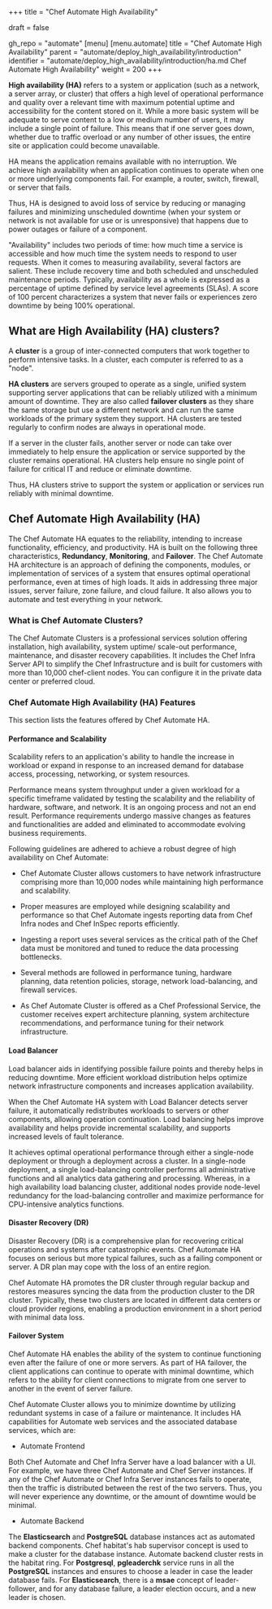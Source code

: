 +++
title = "Chef Automate High Availability"

draft = false

gh_repo = "automate"
[menu]
  [menu.automate]
    title = "Chef Automate High Availability"
    parent = "automate/deploy_high_availability/introduction"
    identifier = "automate/deploy_high_availability/introduction/ha.md Chef Automate High Availability"
    weight = 200
+++

**High availability (HA)** refers to a system or application (such as a network, a server array, or cluster) that offers a high level of operational performance and quality over a relevant time with maximum potential uptime and accessibility for the content stored on it. While a more basic system will be adequate to serve content to a low or medium number of users, it may include a single point of failure. This means that if one server goes down, whether due to traffic overload or any number of other issues, the entire site or application could become unavailable.

HA means the application remains available with no interruption. We achieve high availability when an application continues to operate when one or more underlying components fail. For example, a router, switch, firewall, or server that fails.

Thus, HA is designed to avoid loss of service by reducing or managing failures and minimizing unscheduled downtime (when your system or network is not available for use or is unresponsive) that happens due to power outages or failure of a component.

"Availability" includes two periods of time: how much time a service is accessible and how much time the system needs to respond to user requests. When it comes to measuring availability, several factors are salient. These include recovery time and both scheduled and unscheduled maintenance periods. Typically, availability as a whole is expressed as a percentage of uptime defined by service level agreements (SLAs). A score of 100 percent characterizes a system that never fails or experiences zero downtime by being 100% operational.

## What are High Availability (HA) clusters?

A **cluster** is a group of inter-connected computers that work together to perform intensive tasks. In a cluster, each computer is referred to as a "node".

**HA clusters** are servers grouped to operate as a single, unified system supporting server applications that can be reliably utilized with a minimum amount of downtime. They are also called **failover clusters** as they share the same storage but use a different network and can run the same workloads of the primary system they support. HA clusters are tested regularly to confirm nodes are always in operational mode.

If a server in the cluster fails, another server or node can take over immediately to help ensure the application or service supported by the cluster remains operational. HA clusters help ensure no single point of failure for critical IT and reduce or eliminate downtime.

Thus, HA clusters strive to support the system or application or services run reliably with minimal downtime.

## Chef Automate High Availability (HA)

The Chef Automate HA equates to the reliability, intending to increase functionality, efficiency, and productivity. HA is built on the following three characteristics, **Redundancy**, **Monitoring**, and **Failover**. The Chef Automate HA architecture is an approach of defining the components, modules, or implementation of services of a system that ensures optimal operational performance, even at times of high loads. It aids in addressing three major issues, server failure, zone failure, and cloud failure. It also allows you to automate and test everything in your network.

### What is Chef Automate Clusters?

The Chef Automate Clusters is a professional services solution offering installation, high availability, system uptime/ scale-out performance, maintenance, and disaster recovery capabilities. It includes the Chef Infra Server API to simplify the Chef Infrastructure and is built for customers with more than 10,000 chef-client nodes. You can configure it in the private data center or preferred cloud.

### Chef Automate High Availability (HA) Features

This section lists the features offered by Chef Automate HA.

#### Performance and Scalability

Scalability refers to an application's ability to handle the increase in workload or expand in response to an increased demand for database access, processing, networking, or system resources.

Performance means system throughput under a given workload for a specific timeframe validated by testing the scalability and the reliability of hardware, software, and network. It is an ongoing process and not an end result. Performance requirements undergo massive changes as features and functionalities are added and eliminated to accommodate evolving business requirements.

Following guidelines are adhered to achieve a robust degree of high availability on Chef Automate:

- Chef Automate Cluster allows customers to have network infrastructure comprising more than 10,000 nodes while maintaining high performance and scalability.

- Proper measures are employed while designing scalability and performance so that Chef Automate ingests reporting data from Chef Infra nodes and Chef InSpec reports efficiently.

- Ingesting a report uses several services as the critical path of the Chef data must be monitored and tuned to reduce the data processing bottlenecks.

- Several methods are followed in performance tuning, hardware planning, data retention policies, storage, network load-balancing, and firewall services.

- As Chef Automate Cluster is offered as a Chef Professional Service, the customer receives expert architecture planning, system architecture recommendations, and performance tuning for their network infrastructure.

#### Load Balancer

Load balancer aids in identifying possible failure points and thereby helps in reducing downtime. More efficient workload distribution helps optimize network infrastructure components and increases application availability.

When the Chef Automate HA system with Load Balancer detects server failure, it automatically redistributes workloads to servers or other components, allowing operation continuation. Load balancing helps improve availability and helps provide incremental scalability, and supports increased levels of fault tolerance.

It achieves optimal operational performance through either a single-node deployment or through a deployment across a cluster. In a single-node deployment, a single load-balancing controller performs all administrative functions and all analytics data gathering and processing. Whereas, in a high availability load balancing cluster, additional nodes provide node-level redundancy for the load-balancing controller and maximize performance for CPU-intensive analytics functions.

#### Disaster Recovery (DR)

Disaster Recovery (DR) is a comprehensive plan for recovering critical operations and systems after catastrophic events. Chef Automate HA focuses on serious but more typical failures, such as a failing component or server. A DR plan may cope with the loss of an entire region.

Chef Automate HA promotes the DR cluster through regular backup and restores measures syncing the data from the production cluster to the DR cluster. Typically, these two clusters are located in different data centers or cloud provider regions, enabling a production environment in a short period with minimal data loss.

#### Failover System

Chef Automate HA enables the ability of the system to continue functioning even after the failure of one or more servers. As part of HA failover, the client applications can continue to operate with minimal downtime, which refers to the ability for client connections to migrate from one server to another in the event of server failure.

Chef Automate Cluster allows you to minimize downtime by utilizing redundant systems in case of a failure or maintenance. It includes HA capabilities for Automate web services and the associated database services, which are:

- Automate Frontend

Both Chef Automate and Chef Infra Server have a load balancer with a UI. For example, we have three Chef Automate and Chef Server instances. If any of the Chef Automate or Chef Infra Server instances fails to operate, then the traffic is distributed between the rest of the two servers. Thus, you will never experience any downtime, or the amount of downtime would be minimal.

- Automate Backend

The **Elasticsearch** and **PostgreSQL** database instances act as automated backend components. Chef habitat's hab supervisor concept is used to make a cluster for the database instance. Automate backend cluster rests in the habitat ring. For **Postgresql**, **pgleaderchk** service runs in all the **PostgreSQL** instances and ensures to choose a leader in case the leader database fails. For **Elasticsearch**, there is a **msae** concept of leader-follower, and for any database failure, a leader election occurs, and a new leader is chosen.
